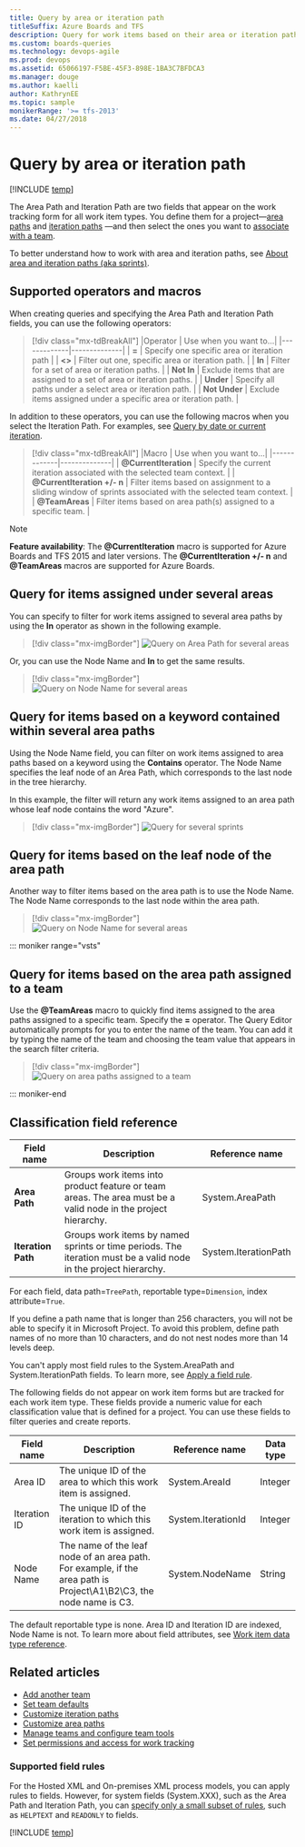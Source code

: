 ```yaml
---
title: Query by area or iteration path
titleSuffix: Azure Boards and TFS
description: Query for work items based on their area or iteration path in Azure Boards & Team Foundation Server
ms.custom: boards-queries
ms.technology: devops-agile
ms.prod: devops
ms.assetid: 65066197-F5BE-45F3-898E-1BA3C7BFDCA3
ms.manager: douge
ms.author: kaelliauthor: KathrynEE
ms.topic: sample
monikerRange: '>= tfs-2013'
ms.date: 04/27/2018  
---
```



# Query by area or iteration path 

[!INCLUDE [temp](../_shared/version-vsts-tfs-all-versions.md)]

The Area Path and Iteration Path are two fields that appear on the work tracking form for all work item types. You define them for a project&mdash;[area paths](../../organizations/settings/set-area-paths.md) and [iteration paths](../../organizations/settings/set-iteration-paths-sprints.md) &mdash;and then select the ones you want to [associate with a team](../../organizations/settings/set-team-defaults.md). 

To better understand how to work with area and iteration paths, see [About area and iteration paths (aka sprints)](../../organizations/settings/about-areas-iterations.md).

## Supported operators and macros 
When creating queries and specifying the Area Path and Iteration Path fields, you can use the following operators: 

> [!div class="mx-tdBreakAll"]
> |Operator     | Use when you want to...| 
> |-------------|--------------|
> | **=**           | Specify one specific area or iteration path  |
> | **<>**          | Filter out one, specific area or iteration path. |
> | **In**          | Filter for a set of area or iteration paths.  |
> | **Not In**      | Exclude items that are assigned to a set of area or iteration paths. |
> | **Under**       | Specify all paths under a select area or iteration path. |
> | **Not Under**   | Exclude items assigned under a specific area or iteration path.  |


In addition to these operators, you can use the following macros when you select the Iteration Path. For examples, see [Query by date or current iteration](query-by-area-iteration-path.md). 

> [!div class="mx-tdBreakAll"]
> |Macro   | Use when you want to...|
> |-------------|--------------|
> | **@CurrentIteration**        | Specify the current iteration associated with the selected team context.  |
> | **@CurrentIteration +/- n**  | Filter items based on assignment to a sliding window of sprints associated with the selected team context.  |
> | **@TeamAreas**  | Filter items based on area path(s) assigned to a specific team.  |

> [!NOTE]   
> **Feature availability**: The **@CurrentIteration** macro is supported for Azure Boards and TFS 2015 and later versions. The **@CurrentIteration +/- n** and **@TeamAreas** macros are supported for Azure Boards. 

## Query for items assigned under several areas 

You can specify to filter for work items assigned to several area paths by using the **In** operator as shown in the following example.  
 
> [!div class="mx-imgBorder"]
> ![Query on Area Path for several areas](_img/query-area-iteration/query-with-in-operator.png)

Or, you can use the Node Name and **In** to get the same results. 

> [!div class="mx-imgBorder"]
> ![Query on Node Name for several areas](_img/query-area-iteration/query-with-in-operator-node-name.png)

## Query for items based on a keyword contained within several area paths   

Using the Node Name field, you can filter on work items assigned to area paths based on a keyword using the **Contains** operator. The Node Name specifies the leaf node of an Area Path, which corresponds to the last node in the tree hierarchy. 

In this example, the filter will return any work items assigned to an area path whose leaf node contains the word "Azure".

> [!div class="mx-imgBorder"]
> ![Query for several sprints](_img/query-area-iteration/query-filter-contains-node-name.png)

## Query for items based on the leaf node of the area path 

Another way to filter items based on the area path is to use the Node Name. The Node Name corresponds to the last node within the area path. 

> [!div class="mx-imgBorder"]
> ![Query on Node Name for several areas](_img/query-area-iteration/query-with-in-operator-node-name.png)



::: moniker range="vsts"
<a id="team-area-path" /> 
## Query for items based on the area path assigned to a team

Use the **@TeamAreas** macro to quickly find items assigned to the area paths assigned to a specific team. Specify the **=** operator. The Query Editor automatically prompts for you to enter the name of the team. You can add it by typing the name of the team and choosing the team value that appears in the search filter criteria.   

> [!div class="mx-imgBorder"]
> ![Query on area paths assigned to a team](_img/query-area-iteration/teamareas-macro-example.png)

::: moniker-end

<a name="field-reference"></a>
## Classification field reference 

|**Field name**|**Description**|**Reference name**|
|---|---|---|
|**Area Path**|Groups work items into product feature or team areas. The area must be a valid node in the project hierarchy.|System.AreaPath |
|**Iteration Path**|Groups work items by named sprints or time periods. The iteration must be a valid node in the project hierarchy.|System.IterationPath |

For each field, data path=```TreePath```, reportable type=```Dimension```, index attribute=```True```. 
 
If you define a path name that is longer than 256 characters, you will not be able to specify it in Microsoft Project. To avoid this problem, define path names of no more than 10 characters, and do not nest nodes more than 14 levels deep.

You can't apply most field rules to the System.AreaPath and System.IterationPath fields. To learn more, see [Apply a field rule](../../reference/xml/apply-rule-work-item-field.md).

The following fields do not appear on work item forms but are tracked for each work item type. These fields provide a numeric value for each classification value that is defined for a project. You can use these fields to filter queries and create reports.

|**Field name**|**Description**|**Reference name**|**Data type**|
|---|---|---|---|
|Area ID|The unique ID of the area to which this work item is assigned.|System.AreaId|Integer|
|Iteration ID|The unique ID of the iteration to which this work item is assigned.|System.IterationId|Integer|
|Node Name|The name of the leaf node of an area path. For example, if the area path is Project\A1\B2\C3, the node name is C3.|System.NodeName|String|

The default reportable type is none. Area ID and Iteration ID are indexed, Node Name is not. To learn more about field attributes, see [Work item data type reference](../../reference/xml/define-modify-work-item-fields.md).



## Related articles 

*	[Add another team](../../organizations/settings/add-teams.md)  
*	[Set team defaults](../../organizations/settings/set-team-defaults.md)  
*	[Customize iteration paths](../../organizations/settings/set-iteration-paths-sprints.md)  
*	[Customize area paths](../../organizations/settings/set-area-paths.md)  
*	[Manage teams and configure team tools](../../organizations/settings/manage-teams.md)  
*	[Set permissions and access for work tracking](../../organizations/security/set-permissions-access-work-tracking.md) 


<a name="field-rules"></a>
### Supported field rules  

For the Hosted XML and On-premises XML process models, you can apply rules to fields. However, for system fields (System.XXX), such as the Area Path and Iteration Path, you can [specify only a small subset of rules](../../reference/xml/apply-rule-work-item-field.md#system), such as ```HELPTEXT``` and ```READONLY``` to  fields. 

[!INCLUDE [temp](../_shared/rest-apis-queries.md)]
 
 